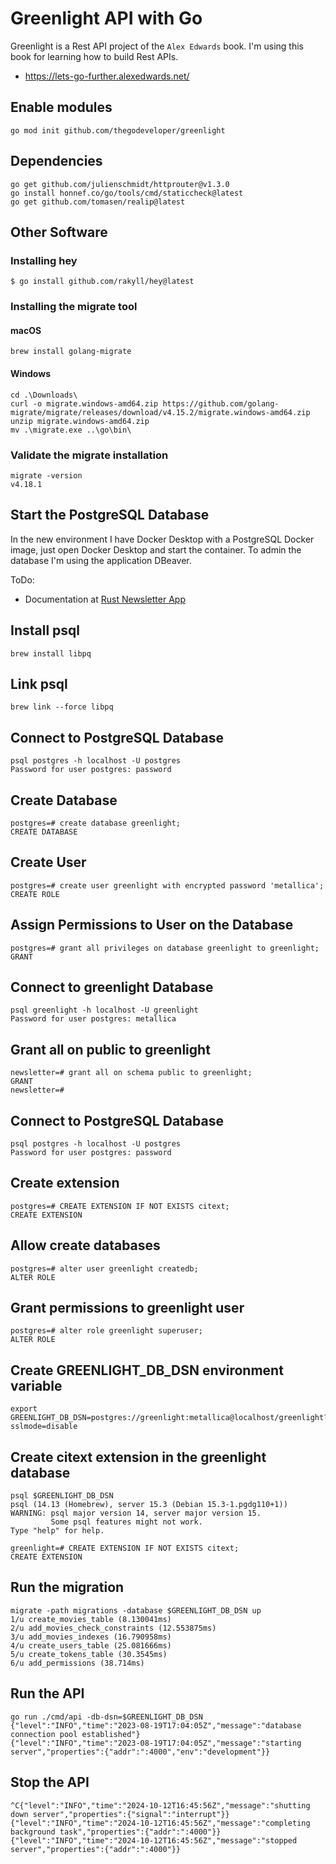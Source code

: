 # Greenlight API with Go

Greenlight is a Rest API project of the `Alex Edwards` book. I'm using this book for learning how to build Rest APIs. 

- https://lets-go-further.alexedwards.net/

## Enable modules

```
go mod init github.com/thegodeveloper/greenlight
```

## Dependencies

```
go get github.com/julienschmidt/httprouter@v1.3.0
go install honnef.co/go/tools/cmd/staticcheck@latest
go get github.com/tomasen/realip@latest
```

## Other Software

### Installing hey

```commandline
$ go install github.com/rakyll/hey@latest
```

### Installing the migrate tool

#### macOS

```shell
brew install golang-migrate
```

#### Windows
```
cd .\Downloads\
curl -o migrate.windows-amd64.zip https://github.com/golang-migrate/migrate/releases/download/v4.15.2/migrate.windows-amd64.zip
unzip migrate.windows-amd64.zip
mv .\migrate.exe ..\go\bin\
```

### Validate the migrate installation

```
migrate -version
v4.18.1
```

## Start the PostgreSQL Database

In the new environment I have Docker Desktop with a PostgreSQL Docker image, just open Docker Desktop and start the container.
To admin the database I'm using the application DBeaver.

ToDo: 
- Documentation at [Rust Newsletter App](https://github.com/therustdeveloper/newsletter)

## Install psql

```shell
brew install libpq
```

## Link psql

```shell
brew link --force libpq
```

## Connect to PostgreSQL Database

```commandline
psql postgres -h localhost -U postgres
Password for user postgres: password
```

## Create Database

```commandline
postgres=# create database greenlight;
CREATE DATABASE
```

## Create User

```commandline
postgres=# create user greenlight with encrypted password 'metallica';
CREATE ROLE
```

## Assign Permissions to User on the Database

```commandline
postgres=# grant all privileges on database greenlight to greenlight;
GRANT
```

## Connect to greenlight Database

```commandline
psql greenlight -h localhost -U greenlight
Password for user postgres: metallica
```

## Grant all on public to greenlight

```commandline
newsletter=# grant all on schema public to greenlight;
GRANT
newsletter=#
```

## Connect to PostgreSQL Database

```commandline
psql postgres -h localhost -U postgres
Password for user postgres: password
```

## Create extension

```commandline
postgres=# CREATE EXTENSION IF NOT EXISTS citext;
CREATE EXTENSION
```

## Allow create databases

```commandline
postgres=# alter user greenlight createdb;
ALTER ROLE
```

## Grant permissions to greenlight user

```commandline
postgres=# alter role greenlight superuser;
ALTER ROLE
```

## Create GREENLIGHT_DB_DSN environment variable

```commandline
export GREENLIGHT_DB_DSN=postgres://greenlight:metallica@localhost/greenlight?sslmode=disable
```

## Create citext extension in the greenlight database

```shell
psql $GREENLIGHT_DB_DSN 
psql (14.13 (Homebrew), server 15.3 (Debian 15.3-1.pgdg110+1))
WARNING: psql major version 14, server major version 15.
         Some psql features might not work.
Type "help" for help.

greenlight=# CREATE EXTENSION IF NOT EXISTS citext;
CREATE EXTENSION
```

## Run the migration

```shell
migrate -path migrations -database $GREENLIGHT_DB_DSN up
1/u create_movies_table (8.130041ms)
2/u add_movies_check_constraints (12.553875ms)
3/u add_movies_indexes (16.790958ms)
4/u create_users_table (25.081666ms)
5/u create_tokens_table (30.3545ms)
6/u add_permissions (38.714ms)
```

## Run the API

```
go run ./cmd/api -db-dsn=$GREENLIGHT_DB_DSN
{"level":"INFO","time":"2023-08-19T17:04:05Z","message":"database connection pool established"}
{"level":"INFO","time":"2023-08-19T17:04:05Z","message":"starting server","properties":{"addr":":4000","env":"development"}}
```

## Stop the API

```commandline
^C{"level":"INFO","time":"2024-10-12T16:45:56Z","message":"shutting down server","properties":{"signal":"interrupt"}}
{"level":"INFO","time":"2024-10-12T16:45:56Z","message":"completing background task","properties":{"addr":":4000"}}
{"level":"INFO","time":"2024-10-12T16:45:56Z","message":"stopped server","properties":{"addr":":4000"}}
```